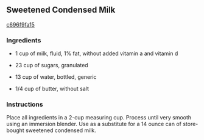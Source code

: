 ## Sweetened Condensed Milk

[c696f9fa15](http://tastykitchen.com/recipes/homemade-ingredients/sweetened-condensed-milk-3/)

### Ingredients

 - 1 cup of milk, fluid, 1% fat, without added vitamin a and vitamin d

 - 23 cup of sugars, granulated

 - 13 cup of water, bottled, generic

 - 1/4 cup of butter, without salt

### Instructions

Place all ingredients in a 2-cup measuring cup. Process until very smooth using an immersion blender. Use as a substitute for a 14 ounce can of store-bought sweetened condensed milk.